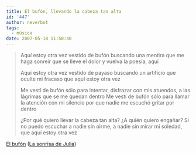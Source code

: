 ```yaml
---
title: El bufón, llevando la cabeza tan alta
id: '447'
author: neverbot
tags:
  - música
date: 2007-05-18 11:50:40
---
```


> Aquí estoy otra vez vestido de bufón buscando una mentira que me haga sonreír que se lleve el dolor y vuelva la poesía, aquí
> 
> Aquí estoy otra vez vestido de payaso buscando un artificio que oculte mi fracaso que aquí estoy otra vez
> 
> Me vestí de bufón sólo para intentar, disfrazar con mis atuendos, a las lágrimas que se me quedan dentro Me vestí de bufón sólo para llamar la atención con mi silencio por que nadie me escuchó gritar por dentro
> 
> ¿Por qué quiero llevar la cabeza tan alta? ¿A quién quiero engañar? Si no puedo escuchar a nadie sin oirme, a nadie sin mirar mi soledad, que aquí estoy otra vez

[El bufón](http://www.mystrands.com/track/7546004) ([La sonrisa de Julia](http://www.mystrands.com/artist/198657))